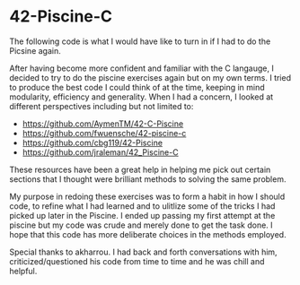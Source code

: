 # 42-Piscine-C

The following code is what I would have like to turn in if I had to do the Picsine again.

After having become more confident and familiar with the C langauge, I decided to try to do the piscine exercises again but on my own terms. I tried to produce the best code I could think of at the time, keeping in mind modularity, efficiency and generality. When I had a concern, I looked at different perspectives including but not limited to:

- https://github.com/AymenTM/42-C-Piscine
- https://github.com/fwuensche/42-piscine-c
- https://github.com/cbg119/42-Piscine
- https://github.com/jraleman/42_Piscine-C

These resources have been a great help in helping me pick out certain sections that I thought were brilliant methods to solving the same problem.

My purpose in redoing these exercises was to form a habit in how I should code, to refine what I had learned and to ulitlize some of the tricks I had picked up later in the Piscine. I ended up passing my first attempt at the piscine but my code was crude and merely done to get the task done. I hope that this code has more deliberate choices in the methods employed.

Special thanks to akharrou. I had back and forth conversations with him, criticized/questioned his code from time to time and he was chill and helpful.
